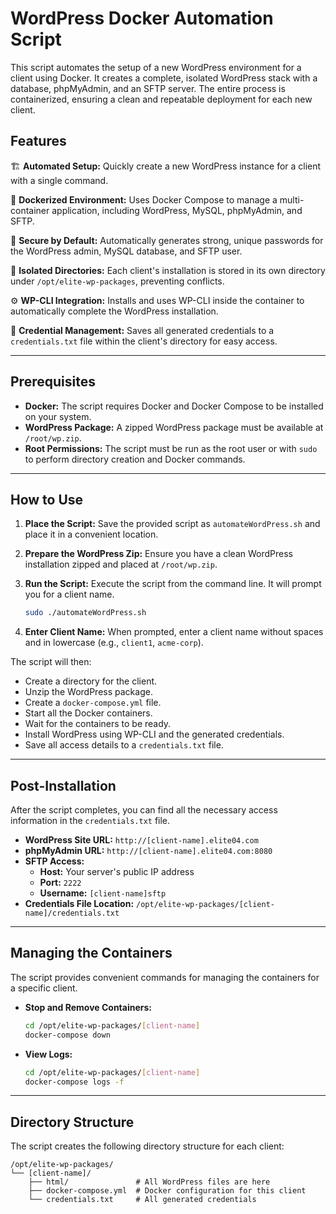 # WordPress Docker Automation Script

This script automates the setup of a new WordPress environment for a client using Docker. It creates a complete, isolated WordPress stack with a database, phpMyAdmin, and an SFTP server. The entire process is containerized, ensuring a clean and repeatable deployment for each new client.

## Features

🏗️ **Automated Setup:** Quickly create a new WordPress instance for a client with a single command.

🐳 **Dockerized Environment:** Uses Docker Compose to manage a multi-container application, including WordPress, MySQL, phpMyAdmin, and SFTP.

🔐 **Secure by Default:** Automatically generates strong, unique passwords for the WordPress admin, MySQL database, and SFTP user.

📂 **Isolated Directories:** Each client's installation is stored in its own directory under `/opt/elite-wp-packages`, preventing conflicts.

⚙️ **WP-CLI Integration:** Installs and uses WP-CLI inside the container to automatically complete the WordPress installation.

📄 **Credential Management:** Saves all generated credentials to a `credentials.txt` file within the client's directory for easy access.

-----

## Prerequisites

  - **Docker:** The script requires Docker and Docker Compose to be installed on your system.
  - **WordPress Package:** A zipped WordPress package must be available at `/root/wp.zip`.
  - **Root Permissions:** The script must be run as the root user or with `sudo` to perform directory creation and Docker commands.

-----

## How to Use

1.  **Place the Script:** Save the provided script as `automateWordPress.sh` and place it in a convenient location.

2.  **Prepare the WordPress Zip:** Ensure you have a clean WordPress installation zipped and placed at `/root/wp.zip`.

3.  **Run the Script:** Execute the script from the command line. It will prompt you for a client name.

    ```bash
    sudo ./automateWordPress.sh
    ```

4.  **Enter Client Name:** When prompted, enter a client name without spaces and in lowercase (e.g., `client1`, `acme-corp`).

The script will then:

  - Create a directory for the client.
  - Unzip the WordPress package.
  - Create a `docker-compose.yml` file.
  - Start all the Docker containers.
  - Wait for the containers to be ready.
  - Install WordPress using WP-CLI and the generated credentials.
  - Save all access details to a `credentials.txt` file.

-----

## Post-Installation

After the script completes, you can find all the necessary access information in the `credentials.txt` file.

  - **WordPress Site URL:** `http://[client-name].elite04.com`
  - **phpMyAdmin URL:** `http://[client-name].elite04.com:8080`
  - **SFTP Access:**
      - **Host:** Your server's public IP address
      - **Port:** `2222`
      - **Username:** `[client-name]sftp`
  - **Credentials File Location:** `/opt/elite-wp-packages/[client-name]/credentials.txt`

-----

## Managing the Containers

The script provides convenient commands for managing the containers for a specific client.

  - **Stop and Remove Containers:**
    ```bash
    cd /opt/elite-wp-packages/[client-name]
    docker-compose down
    ```
  - **View Logs:**
    ```bash
    cd /opt/elite-wp-packages/[client-name]
    docker-compose logs -f
    ```

-----

## Directory Structure

The script creates the following directory structure for each client:

```
/opt/elite-wp-packages/
└── [client-name]/
    ├── html/               # All WordPress files are here
    ├── docker-compose.yml  # Docker configuration for this client
    └── credentials.txt     # All generated credentials

```

